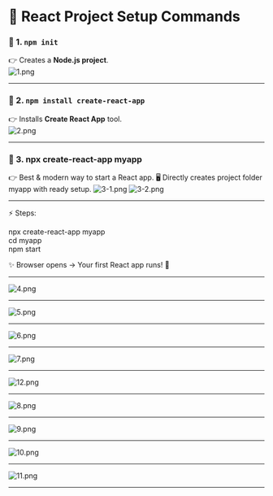 # 🚀 React Project Setup Commands

### 🔹 1. `npm init`
👉 Creates a **Node.js project**.  
![1.png](./Outputs/1.png)

---

### 🔹 2. `npm install create-react-app`
👉 Installs **Create React App** tool.  
![2.png](./Outputs/2.png)

---

### 🔹 3. npx create-react-app myapp 

👉 Best & modern way to start a React app.
🖥️ Directly creates project folder myapp with ready setup.
![3-1.png](./Outputs/3-1.png)
![3-2.png](./Outputs/3-2.png)

---

⚡ Steps:

npx create-react-app myapp <br>
cd myapp <br>
npm start <br>


✨ Browser opens → Your first React app runs! 🎉

---
![4.png](./Outputs/4.png)

---
![5.png](./Outputs/5.png)

---
![6.png](./Outputs/6.png)

---
![7.png](./Outputs/7.png)

---

![12.png](./Outputs/12.png)

---
![8.png](./Outputs/8.png)

---
![9.png](./Outputs/9.png)

---
![10.png](./Outputs/10.png)

---
![11.png](./Outputs/11.png)

---


